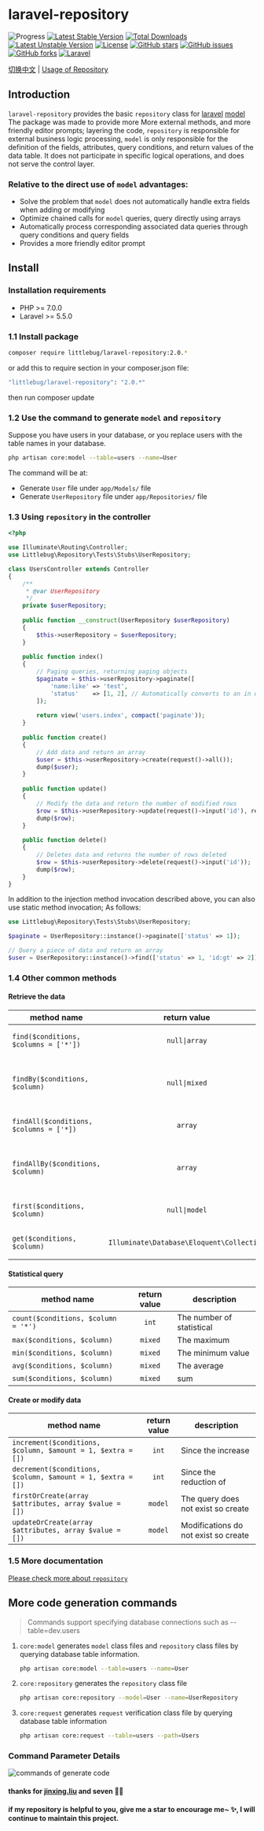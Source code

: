 laravel-repository
==================

![Progress](http://progressed.io/bar/100?title=completed) 
[![Latest Stable Version](https://poser.pugx.org/littlebug/laravel-repository/v/stable)](https://packagist.org/packages/littlebug/laravel-repository)
[![Total Downloads](https://poser.pugx.org/littlebug/laravel-repository/downloads)](https://packagist.org/packages/littlebug/laravel-repository)
[![Latest Unstable Version](https://poser.pugx.org/littlebug/laravel-repository/v/unstable)](https://packagist.org/packages/littlebug/laravel-repository)
[![License](https://poser.pugx.org/littlebug/laravel-repository/license)](https://packagist.org/packages/littlebug/laravel-repository)
[![GitHub stars](https://img.shields.io/github/stars/Wanchaochao/laravel-repository.svg)](https://github.com/Wanchaochao/laravel-repository/stargazers)
[![GitHub issues](https://img.shields.io/github/issues/Wanchaochao/laravel-repository.svg)](https://github.com/Wanchaochao/laravel-repository/issues)
[![GitHub forks](https://img.shields.io/github/forks/Wanchaochao/laravel-repository.svg)](https://github.com/Wanchaochao/laravel-repository/network)
[![Laravel](https://img.shields.io/badge/Laravel%20%5E5.5-support-brightgreen.svg)](https://github.com/laravel/laravel)

[切换中文](./README.zh-CN.md) | [Usage of Repository](https://wanchaochao.github.io/laravel-repository/?page=repository)

## Introduction

`laravel-repository` provides the basic `repository` class for [laravel](https://laravel.com/)
[model](https://learnku.com/docs/laravel/5.5/eloquent/1332) The package was made to provide more
More external methods, and more friendly editor prompts; layering the code, `repository` is 
responsible for external business logic processing, `model` is only responsible for the definition 
of the fields, attributes, query conditions, and return values of the data table. It does not 
participate in specific logical operations, and does not serve the control layer.


### Relative to the direct use of `model` advantages:

- Solve the problem that `model` does not automatically handle extra fields when adding or modifying
- Optimize chained calls for `model` queries, query directly using arrays
- Automatically process corresponding associated data queries through query conditions and query fields
- Provides a more friendly editor prompt

## Install

### Installation requirements

- PHP >= 7.0.0
- Laravel >= 5.5.0

### 1.1 Install package

```bash
composer require littlebug/laravel-repository:2.0.*
```
or add this to require section in your composer.json file:

```bash
"littlebug/laravel-repository": "2.0.*"
```
then run composer update

### 1.2 Use the command to generate `model` and `repository`

Suppose you have users in your database, or you replace users with the table names in your database.

```bash
php artisan core:model --table=users --name=User
```
The command will be at:

- Generate `User` file under `app/Models/` file
- Generate `UserRepository` file under `app/Repositories/` file

### 1.3 Using `repository` in the controller

```php
<?php

use Illuminate\Routing\Controller;
use Littlebug\Repository\Tests\Stubs\UserRepository;

class UsersController extends Controller 
{
    /**
     * @var UserRepository
     */
    private $userRepository;
    
    public function __construct(UserRepository $userRepository)
    {
        $this->userRepository = $userRepository;
    }
    
    public function index()
    {
        // Paging queries, returning paging objects
        $paginate = $this->userRepository->paginate([
            'name:like' => 'test', 
            'status'    => [1, 2], // Automatically converts to an in query
        ]);
        
        return view('users.index', compact('paginate'));
    }
    
    public function create()
    {
        // Add data and return an array
        $user = $this->userRepository->create(request()->all());
        dump($user);
    }
    
    public function update()
    {
        // Modify the data and return the number of modified rows
        $row = $this->userRepository->update(request()->input('id'), request()->all());
        dump($row);
    }
    
    public function delete()
    {
        // Deletes data and returns the number of rows deleted
        $row = $this->userRepository->delete(request()->input('id'));
        dump($row);
    }
}

```

In addition to the injection method invocation described above, you can also use static method invocation; As follows:

```php
use Littlebug\Repository\Tests\Stubs\UserRepository;

$paginate = UserRepository::instance()->paginate(['status' => 1]);

// Query a piece of data and return an array
$user = UserRepository::instance()->find(['status' => 1, 'id:gt' => 2]);
```
### 1.4 Other common methods

#### Retrieve the data

| method name | return value | description|
|-------------|:------:|------------------|
| `find($conditions, $columns = ['*'])` | `null\|array`|Querying individual data|
| `findBy($conditions, $column)` | `null\|mixed`|Query a single field for a single piece of data|
| `findAll($conditions, $columns = ['*])` | `array`|Query multiple data|
| `findAllBy($conditions, $column)` | `array`|Querying a single field array of multiple data|
| `first($conditions, $column)` | `null\|model`|Retrieve a single model|
| `get($conditions, $column)` | `Illuminate\Database\Eloquent\Collection`|Retrieve the collection|

#### Statistical query

| method name | return value | description|
|-------------|:------:|------------------|
| `count($conditions, $column = '*')` | `int`|The number of statistical|
| `max($conditions, $column)` | `mixed`|The maximum|
| `min($conditions, $column)` | `mixed`|The minimum value|
| `avg($conditions, $column)` | `mixed`|The average|
| `sum($conditions, $column)` | `mixed`|sum|

#### Create or modify data

| method name | return value | description|
|-------------|:------:|------------------|
| `increment($conditions, $column, $amount = 1, $extra = [])` | `int` | Since the increase|
| `decrement($conditions, $column, $amount = 1, $extra = [])` | `int` | Since the reduction of|
| `firstOrCreate(array $attributes, array $value = [])` | `model` |The query does not exist so create|
| `updateOrCreate(array $attributes, array $value = [])` | `model` |Modifications do not exist so create|

### 1.5 More documentation

[Please check more about `repository`](https://wanchaochao.github.io/laravel-repository/?page=repository)

## More code generation commands

> Commands support specifying database connections such as --table=dev.users

1. `core:model` generates `model` class files and `repository` class files by querying database table information.

    ```bash
    php artisan core:model --table=users --name=User
    ```

2. `core:repository` generates the `repository` class file

    ```bash
    php artisan core:repository --model=User --name=UserRepository
    ```

3. `core:request` generates `request` verification class file by querying database table information

    ```bash
    php artisan core:request --table=users --path=Users
    ```

### Command Parameter Details

![commands of generate code](https://wanchaochao.github.io/laravel-repository/docs/images/commands.png 'core of commands')

#### thanks for [jinxing.liu](https://mylovegy.github.io/blog/) and seven 💐🌹

#### if my repository is helpful to you, give me a star to encourage me~ ✨, I will continue to maintain this project.